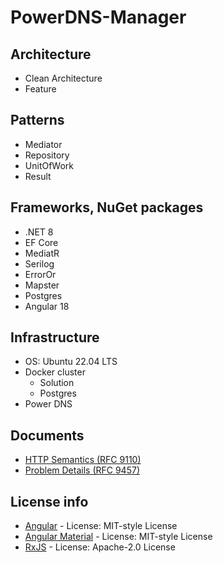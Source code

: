 # PowerDNS-Manager

## Architecture
- Clean Architecture
- Feature

## Patterns
- Mediator
- Repository
- UnitOfWork
- Result

## Frameworks, NuGet packages
- .NET 8
- EF Core
- MediatR
- Serilog
- ErrorOr
- Mapster
- Postgres
- Angular 18

## Infrastructure
- OS: Ubuntu 22.04 LTS
- Docker cluster
  - Solution
  - Postgres
- Power DNS

## Documents
- [HTTP Semantics (RFC 9110)](https://www.rfc-editor.org/rfc/rfc9110.html)
- [Problem Details (RFC 9457)](https://www.rfc-editor.org/rfc/rfc9457.html)


## License info
- [Angular](https://angular/dev/license) - License: MIT-style License
- [Angular Material](https://material.angular.io/) - License: MIT-style License
- [RxJS](https://rxjs.dev) - License: Apache-2.0 License